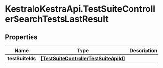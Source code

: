 # KestraIoKestraApi.TestSuiteControllerSearchTestsLastResult

## Properties

Name | Type | Description | Notes
------------ | ------------- | ------------- | -------------
**testSuiteIds** | [**[TestSuiteControllerTestSuiteApiId]**](TestSuiteControllerTestSuiteApiId.md) |  | [optional] 


